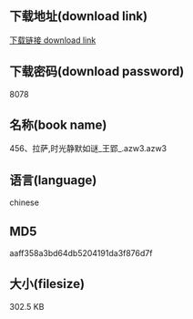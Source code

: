 ## 下载地址(download link)
[下载链接 download link](https://voluble-croquembouche-d321dc.netlify.app/?s=456%E3%80%81%E6%8B%89%E8%90%A8%2C%E6%97%B6%E5%85%89%E9%9D%99%E9%BB%98%E5%A6%82%E8%B0%9C_%E7%8E%8B%E9%83%A2_.azw3)

## 下载密码(download password)
8078

## 名称(book name)
456、拉萨,时光静默如谜_王郢_.azw3.azw3

## 语言(language)
chinese

## MD5
aaff358a3bd64db5204191da3f876d7f

## 大小(filesize)
302.5 KB
